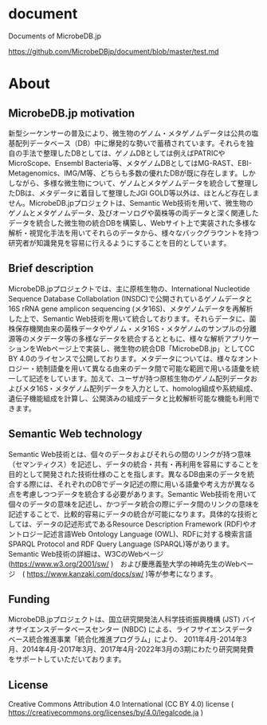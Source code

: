 # document
Documents of MicrobeDB.jp

https://github.com/MicrobeDBjp/document/blob/master/test.md

# About
## MicrobeDB.jp motivation
新型シーケンサーの普及により、微生物のゲノム・メタゲノムデータは公共の塩基配列データベース（DB）中に爆発的な勢いで蓄積されています。それらを独自の手法で整理したDBとしては、ゲノムDBとしては例えばPATRICやMicroScope、Ensembl Bacteria等、メタゲノムDBとしてはMG-RAST、EBI-Metagenomics、IMG/M等、どちらも多数の優れたDBが既に存在します。しかしながら、多様な微生物について、ゲノムとメタゲノムデータを統合して整理したDBは、メタデータに着目して整理したJGI GOLD等以外は、ほとんど存在しません。MicrobeDB.jpプロジェクトは、Semantic Web技術を用いて、微生物のゲノムとメタゲノムデータ、及びオーソログや菌株等の両データと深く関連したデータを統合した微生物の統合DBを構築し、Webサイト上で実装された多様な解析・視覚化手法を用いてそれらのデータから、様々なバックグラウントを持つ研究者が知識発見を容易に行えるようにすることを目的としています。
## Brief description
MicrobeDB.jpプロジェクトでは、主に原核生物の、International Nucleotide Sequence Database Collabolation (INSDC)で公開されているゲノムデータと16S rRNA gene amplicon sequencing (メタ16S)、メタゲノムデータを再解析した上で、Semantic Web技術を用いて統合しております。それらデータに、菌株保存機関由来の菌株データやゲノム・メタ16S・メタゲノムのサンプルの分離源等のメタデータ等の多様なデータを統合するとともに、様々な解析アプリケーションをWebページ上で実装し、微生物の統合DB「MicrobeDB.jp」としてCC BY 4.0のライセンスで公開しております。メタデータについては、様々なオントロジー・統制語彙を用いて異なる由来のデータ間で可能な範囲で用いる語彙を統一して記述をしています。加えて、ユーザが持つ原核生物のゲノム配列データおよびメタ16S・メタゲノム配列データを入力として、homolog組成や系統組成、遺伝子機能組成を計算し、公開済みの組成データと比較解析可能な機能も利用できます。
## Semantic Web technology
Semantic Web技術とは、個々のデータおよびそれらの間のリンクが持つ意味（セマンティクス）を記述し、データの統合・共有・再利用を容易にすることを目的として開発された技術仕様のことを指します。異なるDB由来のデータを統合する際には、それぞれのDBでデータ記述の際に用いる語彙や考え方が異なる点を考慮しつつデータを統合する必要があります。Semantic Web技術を用いて個々のデータの意味を記述し、かつデータ統合の際にデータ間のリンクの意味を記述することで、比較的容易にデータの統合が可能になります。具体的な技術としては、データの記述形式であるResource Description Framework (RDF)やオントロジー記述言語Web Ontology Language (OWL)、RDFに対する検索言語SPARQL Protocol and RDF Query Language (SPARQL)等があります。Semantic Web技術の詳細は、W3CのWebページ (https://www.w3.org/2001/sw/ )　および慶應義塾大学の神崎先生のWebページ　( https://www.kanzaki.com/docs/sw/ )等が参考になります。
## Funding
MicrobeDB.jpプロジェクトは、国立研究開発法人科学技術振興機構 (JST) バイオサイエンスデータベースセンター (NBDC) による、ライフサイエンスデータベース統合推進事業「統合化推進プログラム」により、 2011年4月-2014年3月、2014年4月-2017年3月、2017年4月-2022年3月の3期にわたり研究開発費をサポートしていただいております。
## License
Creative Commons Attribution 4.0 International (CC BY 4.0) license ( https://creativecommons.org/licenses/by/4.0/legalcode.ja )
